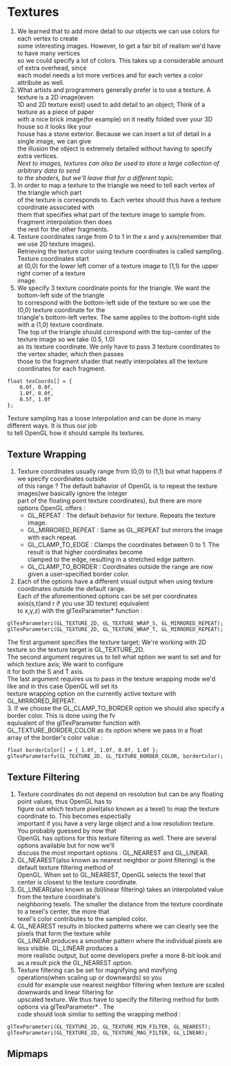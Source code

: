 # Textures
1. We learned that to add more detail to our objects we can use colors for each vertex to create  
some interesting images. However, to get a fair bit of realism we'd have to have many vertices  
so we could specify a lot of colors. This takes up a considerable amount of extra overhead, since  
each model needs a lot more vertices and for each vertex a color attribute as well.  
2. What artists and programmers generally prefer is to use a texture. A texture is a 2D image(even  
1D and 2D texture exist) used to add detail to an object; Think of a texture as a piece of paper  
with a nice brick image(for example) on it neatly folded over your 3D house so it looks like your  
house has a stone exterior. Because we can insert a lot of detail in a single image, we can give  
the illusion the object is extremely detailed without having to specify extra vertices.  
*Next to images, textures can also be used to store a large collection of arbitrary data to send  
to the shaders, but we'll leave that for a different topic.*  
3. In order to map a texture to the triangle we need to tell each vertex of the triangle which part  
of the texture is corresponds to. Each vertex should thus have a texture coordinate associated with  
them that specifies what part of the texture image to sample from. Fragment interpolation then does  
the rest for the other fragments.  
4. Texture coordinates range from 0 to 1 in the x and y axis(remember that we use 2D texture images).  
Retrieving the texture color using texture coordinates is called sampling. Texture coordinates start  
at (0,0) for the lower left corner of a texture image to (1,1) for the upper right corner of a texture  
image.  
5. We specify 3 texture coordinate points for the triangle. We want the bottom-left side of the triangle  
to correspond with the bottom-left side of the texture so we use the (0,0) texture coordinate for the  
triangle's bottom-left vertex. The same applies to the bottom-right side with a (1,0) texture coordinate.  
The top of the triangle should correspond with the top-center of the texture image so we take (0.5, 1.0)  
as its texture coordinate. We only have to pass 3 texture coordinates to the vertex shader, which then passes  
those to the fragment shader that neatly interpolates all the texture coordinates for each fragment.  
```
float texCoords[] = {
    0.0f, 0.0f,
    1.0f, 0.0f,
    0.5f, 1.0f
};
```
Texture sampling has a loose interpolation and can be done in many different ways. It is thus our job  
to tell OpenGL how it should sample its textures.  

## Texture Wrapping
1. Texture coordinates usually range from (0,0) to (1,1) but what happens if we specify coordinates outside  
of this range ? The default bahavior of OpenGL is to repeat the texture images(we basically ignore the integer  
part of the floating point texture coordinates), but there are more options OpenGL offers :  
    * GL_REPEAT : The default behavior for texture. Repeats the texture image.  
    * GL_MIRRORED_REPEAT : Same as GL_REPEAT but mirrors the image with each repeat.  
    * GL_CLAMP_TO_EDGE : Clamps the coordinates between 0 to 1. The result is that higher coordinates become  
    clamped to the edge, resulting in a stretched edge pattern.  
    * GL_CLAMP_TO_BORDER : Coordinates outside the range are now given a user-specified border color.  
2. Each of the options have a different visual output when using texture coordinates outside the default range.  
Each of the aforementioned options can be set per coordinates axis(s,t(and r if you use 3D texture) equivalent  
to x,y,z) with the glTexParameter\* function :  
```
glTexParameteri(GL_TEXTURE_2D, GL_TEXTURE_WRAP_S, GL_MIRRORED_REPEAT);
glTexParameteri(GL_TEXTURE_2D, GL_TEXTURE_WRAP_T, GL_MIRRORED_REPEAT);
```
The first argument specifies the texture target; We're working with 2D texture so the texture target is GL_TEXTURE_2D.  
The second argument requires us to tell what option we want to set and for which texture axis; We want to configure  
it for both the S and T axis.  
The last argument requires us to pass in the texture wrapping mode we'd like and in this case OpenGL will set its  
texture wrapping option on the currently active texture with GL_MIRRORED_REPEAT.  
3. If we choose the GL_CLAMP_TO_BORDER option we should also specify a border color. This is done using the fv  
equivalent of the glTexParameter function with GL_TEXTURE_BORDER_COLOR as its option where we pass in a float  
array of the border's color value :  
```
float borderColor[] = { 1.0f, 1.0f, 0.0f, 1.0f };
glTexParameterfv(GL_TEXTURE_2D, GL_TEXTURE_BORDER_COLOR, borderColor);
```

## Texture Filtering
1. Texture coordinates do not depend on resolution but can be any floating point values, thus OpenGL has to   
figure out which texture pixel(also known as a texel) to map the texture coordinate to. This becomes espectially  
important if you have a very large object and a low resolution texture. You probably guessed by now that  
OpenGL has options for this texture filtering as well. There are several options available but for now we'll  
discuss the most important options : GL_NEAREST and GL_LINEAR.  
2. GL_NEAREST(also known as nearest neighbor or point filtering) is the default texture filtering method of  
OpenGL. When set to GL_NEAREST, OpenGL selects the texel that center is closest to the texture coordinate.  
3. GL_LINEAR(also known as (bi)linear filtering) takes an interpolated value from the texture coordinate's  
neighboring texels. The smaller the distance from the texture coordinate to a texel's center, the more that  
texel's color contributes to the sampled color.  
4. GL_NEAREST results in blocked patterns where we can clearly see the pixels that form the texture while  
GL_LINEAR produces a smoother pattern where the individual pixels are less visible. GL_LINEAR produces a  
more realistic output, but some developers prefer a more 8-bit look and as a result pick the GL_NEAREST option.  
5. Texture filtering can be set for magnifying and minifying operations(when scaling up or downwards) so you  
could for example use nearest neighbor filtering when texture are scaled downwards and linear filtering for  
upscaled texture. We thus have to specify the filtering method for both options via glTexParameter\* . The  
code should look similar to setting the wrapping method :  
```
glTexParameteri(GL_TEXTURE_2D, GL_TEXTURE_MIN_FILTER, GL_NEAREST);
glTexParameteri(GL_TEXTURE_2D, GL_TEXTURE_MAG_FILTER, GL_LINEAR);
```

## Mipmaps

